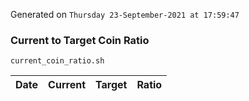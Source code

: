 Generated on `Thursday 23-September-2021 at 17:59:47`

### Current to Target Coin Ratio
`current_coin_ratio.sh`

Date|Current|Target|Ratio
---|---|---|---
